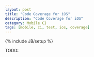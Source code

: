 ```yaml
---
layout: post
title: "Code Coverage for iOS"
description: "Code Coverage for iOS"
category: Mobile CI
tags: [mobile, ci, test, ios, coverage]
---
```

{% include JB/setup %}

TODO:

<!--more-->
